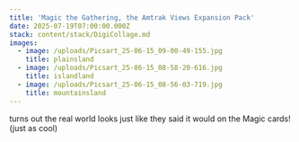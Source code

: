 ```yaml
---
title: 'Magic the Gathering, the Amtrak Views Expansion Pack'
date: 2025-07-19T07:00:00.000Z
stack: content/stack/DigiCollage.md
images:
  - image: /uploads/Picsart_25-06-15_09-00-49-155.jpg
    title: plainsland
  - image: /uploads/Picsart_25-06-15_08-58-20-616.jpg
    title: islandland
  - image: /uploads/Picsart_25-06-15_08-56-03-719.jpg
    title: mountainsland
---
```


turns out the real world looks just like they said it would on the Magic cards! (just as cool)
